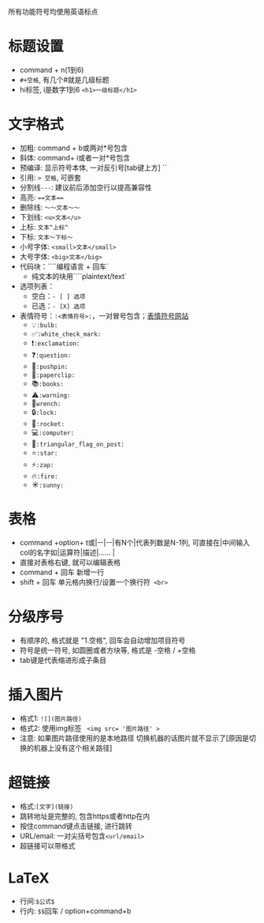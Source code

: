 所有功能符号均使用英语标点

# 标题设置

- command + n(1到6)
- `#+空格`, 有几个#就是几级标题
- hi标签,  i是数字1到6  `<h1>一级标题</h1>`

# 文字格式

- 加粗: command + b或两对*号包含
- 斜体: command+ i或者一对*号包含
- 预编译: 显示符号本体, 一对反引号[tab键上方]  ``
- 引用: `> 空格`, 可嵌套
- 分割线`---`: 建议前后添加空行以提高兼容性
- 高亮: `==文本==`
- 删除线: `～～文本～～`
- 下划线: `<u>文本</u>`
- 上标: `文本^上标^`
- 下标: `文本～下标～`
- 小号字体: `<small>文本</small>`
- 大号字体: `<big>文本</big>`
- 代码块：````编程语言 + 回车`
  - 纯文本的块用````plaintext/text`
- 选项列表：
  - 空白：`- [ ] 选项`
  - 已选：`- [X] 选项`
- 表情符号：`:<表情符号>:`，一对冒号包含；[表情符号网站](https://www.webfx.com/tools/emoji-cheat-sheet/)
  -  :bulb:`:bulb:`
  - :white_check_mark:`:white_check_mark:`
  - :exclamation:`:exclamation:`
  - :question:`:question:`
  - :pushpin:`:pushpin:`
  - :paperclip:`:paperclip:`
  - :books:`:books:`
  - :warning:`:warning:`
  - :wrench:`wrench:`
  - :lock:`:lock:`
  - :rocket:`:rocket:`
  - :computer:`:computer:`
  - :triangular_flag_on_post:`:triangular_flag_on_post:`
  - :star:`:star:`
  - :zap:`:zap:`
  - :fire:`:fire:`
  - :sunny:`:sunny:`


# 表格

- command +option+ t或|--|--|有N个|代表列数是N-1列, 可直接在|中间输入col的名字如|运算符|描述|…… |
- 直接对表格右键, 就可以编辑表格
- command + 回车  新增一行
- shift + 回车  单元格内换行/设置一个换行符` <br>`

# 分级序号

- 有顺序的, 格式就是 "1.空格", 回车会自动增加项目符号
- 符号是统一符号, 如圆圈或者方块等, 格式是 -空格 / +空格
- tab键是代表缩进形成子条目

# 插入图片

- 格式1: `![](图片路径)`
- 格式2:  使用img标签 ` <img src= '图片路径' >`
- 注意: 如果图片路径使用的是本地路径  切换机器的话图片就不显示了[原因是切换的机器上没有这个相关路径]

# 超链接

- 格式:`[文字](链接)`
- 跳转地址是完整的, 包含https或者http在内
- 按住command键点击链接,  进行跳转
- URL/email: 一对尖括号包含`<url/email>`
- 超链接可以带格式

# LaTeX

- 行间:`$公式$`
- 行内: `$$`回车 / option+command+b

